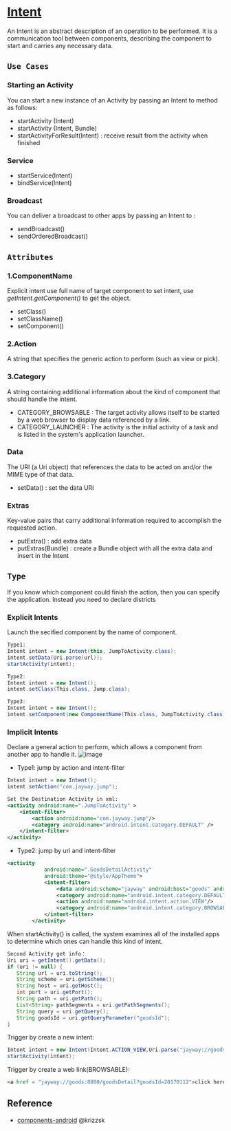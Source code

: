 # [Intent](https://developer.android.com/reference/android/content/Intent)
 An Intent is an abstract description of an operation to be performed. It is a communication tool between components, describing the component to start and carries any necessary data. 
 
## `Use Cases`
### Starting an Activity
 You can start a new instance of an Activity by passing an Intent to method as follows:
- startActivity (Intent)
- startActivity (Intent, Bundle)
- startActivityForResult(Intent)   : receive result from the activity when finished

### Service
- startService(Intent)
- bindService(Intent)

### Broadcast
 You can deliver a broadcast to other apps by passing an Intent to :
- sendBroadcast() 
- sendOrderedBroadcast()
 
## `Attributes`
### 1.ComponentName
Explicit intent use full name of target component to set intent, use _getIntent.getComponent()_ to get the object.
- setClass()
- setClassName()
- setComponent()

### 2.Action
A string that specifies the generic action to perform (such as view or pick).

### 3.Category
A string containing additional information about the kind of component that should handle the intent.
- CATEGORY_BROWSABLE : The target activity allows itself to be started by a web browser to display data referenced by a link.
- CATEGORY_LAUNCHER : The activity is the initial activity of a task and is listed in the system's application launcher.

### Data
The URI (a Uri object) that references the data to be acted on and/or the MIME type of that data.
- setData() : set the data URI

### Extras
Key-value pairs that carry additional information required to accomplish the requested action. 
- putExtra() : add extra data
- putExtras(Bundle) : create a Bundle object with all the extra data and insert in the Intent

## `Type`
 If you know which component could finish the action, then you can specify the application. Instead you need to declare districts 
### Explicit Intents
Launch the secified component by the name of component.
```java
Type1:  
Intent intent = new Intent(this, JumpToActivity.class);
intent.setData(Uri.parse(url));
startActivity(intent);

Type2:
Intent intent = new Intent();
intent.setClass(This.class, Jump.class);

Type3:
Intent intent = new Intent();
intent.setComponent(new ComponentName(This.class, JumpToActivity.class));
```
### Implicit Intents
Declare a general action to perform, which allows a component from another app to handle it.
![image](https://user-images.githubusercontent.com/22486282/226297452-d656c47b-3cc3-4f66-b541-b4344f205822.png)

- Type1: jump by action and intent-filter
```java
Intent intent = new Intent();
intent.setAction("com.jayway.jump");
```

```xml
Set the Destination Activity in xml:
<activity android:name=".JumpToActivity" >  
    <intent-filter>  
        <action android:name="com.jayway.jump"/>  
        <category android:name="android.intent.category.DEFAULT" />  
    </intent-filter>  
</activity>

```
- Type2: jump by uri and intent-filter
```xml
<activity
            android:name=".GoodsDetailActivity"
            android:theme="@style/AppTheme">
            <intent-filter>
                <data android:scheme="jayway" android:host="goods" android:path="/goodsDetail" android:port="8080"/>
                <category android:name="android.intent.category.DEFAULT"/>
                <action android:name="android.intent.action.VIEW"/>
                <category android:name="android.intent.category.BROWSABLE"/>
            </intent-filter>
        </activity>
```
 When startActivity() is called, the system examines all of the installed apps to determine which ones can handle this kind of intent.
 ```java
Second Activity get info：
Uri uri = getIntent().getData();
if (uri != null) {
    String url = uri.toString();
    String scheme = uri.getScheme();
    String host = uri.getHost();
    int port = uri.getPort();
    String path = uri.getPath();
    List<String> pathSegments = uri.getPathSegments();
    String query = uri.getQuery();
    String goodsId = uri.getQueryParameter("goodsId");
}
```
Trigger by create a new intent:
 ```java
Intent intent = new Intent(Intent.ACTION_VIEW,Uri.parse("jayway://goods:8080/goodsDetail?goodsId=20170112")); 
startActivity(intent);
```
Trigger by create a web link(BROWSABLE):
```html
<a href = "jayway://goods:8080/goodsDetail?goodsId=20170112">click here</a>
```


## Reference
- [components-android](https://github.com/krizzsk/HackersCave4StaticAndroidSec/blob/main/Basic%20Android/components-android.md)  @krizzsk
